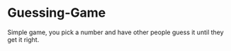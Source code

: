 # Guessing-Game
Simple game, you pick a number and have other people guess it until they get it right.
